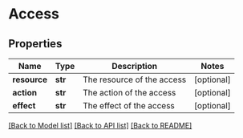 # Access

## Properties
Name | Type | Description | Notes
------------ | ------------- | ------------- | -------------
**resource** | **str** | The resource of the access | [optional] 
**action** | **str** | The action of the access | [optional] 
**effect** | **str** | The effect of the access | [optional] 

[[Back to Model list]](../README.md#documentation-for-models) [[Back to API list]](../README.md#documentation-for-api-endpoints) [[Back to README]](../README.md)


